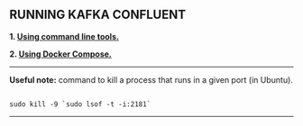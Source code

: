 RUNNING KAFKA CONFLUENT
---------------------------------------------------------------------


**1. [Using command line tools.](./kafka-confluent-1/README.md)**

**2. [Using Docker Compose.](./kafka-confluent-2/README.md)**


---------------------------------------------------------------------

**Useful note:** 
command to kill a process that runs in a given port (in Ubuntu).


```

sudo kill -9 `sudo lsof -t -i:2181`

```

---------------------------------------------------------------------
